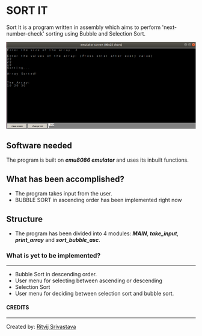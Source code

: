 # SORT IT

Sort It is a program written in assembly which aims to perform 'next-number-check' sorting using Bubble and Selection Sort.

![Sample Output](sample_output.png)

## Software needed

The program is built on ***emu8086 emulator*** and uses its inbuilt functions.

## What has been accomplished?

- The program takes input from the user.
- BUBBLE SORT in ascending order has been implemented right now

## Structure

- The program has been divided into 4 modules: ___MAIN___, ___take_input___, ___print_array___ and ___sort_bubble_asc___.

### What is yet to be implemented?
<hr />

- Bubble Sort in descending order.
- User menu for selecting between ascending or descending
- Selection Sort
- User menu for deciding between selection sort and bubble sort.

#### CREDITS
<hr />

Created by: [Ritvij Srivastava](https://github.com/RitvijSrivastava)